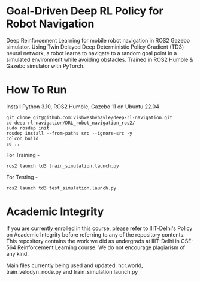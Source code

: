 # Goal-Driven Deep RL Policy for Robot Navigation
Deep Reinforcement Learning for mobile robot navigation in ROS2 Gazebo simulator. Using Twin Delayed Deep Deterministic Policy Gradient (TD3) neural network, a robot learns to navigate to a random goal point in a simulated environment while avoiding obstacles. Trained in ROS2 Humble & Gazebo simulator with PyTorch.


# How To Run

Install Python 3.10, ROS2 Humble, Gazebo 11 on Ubuntu 22.04
```
git clone git@github.com:vishweshvhavle/deep-rl-navigation.git
cd deep-rl-navigation/DRL_robot_navigation_ros2/
sudo rosdep init
rosdep install --from-paths src --ignore-src -y
colcon build
cd ..
```

For Training - 
```
ros2 launch td3 train_simulation.launch.py
```

For Testing - 
```
ros2 launch td3 test_simulation.launch.py
```

# Academic Integrity
If you are currently enrolled in this course, please refer to IIIT-Delhi's Policy on Academic Integrity before referring to any of the repository contents. This repository contains the work we did as undergrads at IIIT-Delhi in CSE-564 Reinforcement Learning course. We do not encourage plagiarism of any kind.

Main files currently being used and updated: hcr.world, train_velodyn_node.py and train_simulation.launch.py
